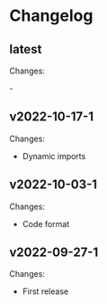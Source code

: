 # Changelog

## latest

Changes:

\-

## v2022-10-17-1

Changes:

- Dynamic imports

## v2022-10-03-1

Changes:

- Code format

## v2022-09-27-1

Changes:

- First release

